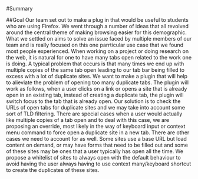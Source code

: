 #Summary

##Goal
Our team set out to make a plug in that would be useful to students who are using Firefox. We went through a number of ideas that all revolved around the central theme of making browsing easier for this demographic. What we settled on aims to solve an issue faced by multiple members of our team and is really focused on this one parrticular use case that we found most people experienced. 
When working on a project or doing research on the web, it is natural for one to have many tabs open related to the work one is doing. A typical problem that occurs is that many times we end up with multiple copies of the same tab open leading to our tab bar being filled to excess with a lot of duplicate sites. 
We want to make a plugin that will help to alieviate the problem of opening too many duplicate tabs. The plugin will work as follows, when a user clicks on a link or opens a site that is already open in an existing tab, instead of creating a duplicate tab, the plugin will switch focus to the tab that is already open. Our solution is to check the URLs of open tabs for duplicate sites and we may take into account some sort of TLD filtering. 
There are special cases when a user would actually like multiple copies of a tab open and to deal with this case, we are proposing an override, most likely in the way of keyboard input or context menu command to force open a duplicate site in a new tab. 
There are other cases we need to account for as well. Some sites use a base URL but load content on demand, or may have forms that need to be filled out and some of these sites may be ones that a user typically has open all the time. We propose a whitelist of sites to always open with the default behaviour to avoid having the user always having to use context many/keyboard shortcut to create the duplicates of these sites. 
